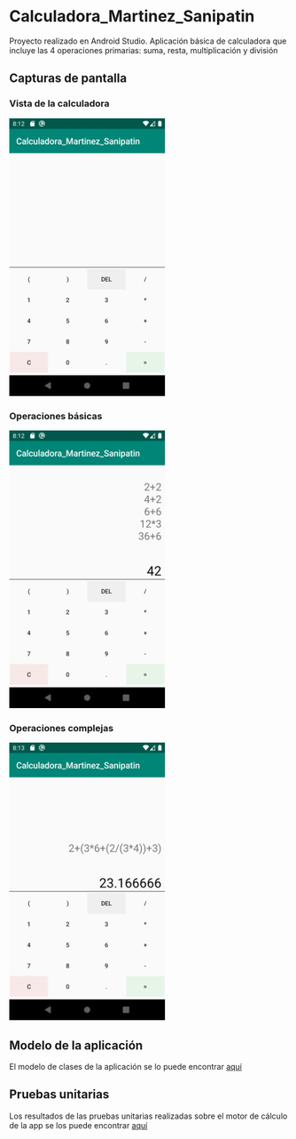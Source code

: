# Calculadora_Martinez_Sanipatin
Proyecto realizado en Android Studio.
Aplicación básica de calculadora que incluye las 4 operaciones primarias: suma, resta, multiplicación y división
## Capturas de pantalla
### Vista de la calculadora
<img src="ScreenShots/Screenshot_1591042331.png" alt="alt text"  height="500px">

### Operaciones básicas
<img src="ScreenShots/Screenshot_1591042379.png" alt="alt text"  height="500px">

### Operaciones complejas
<img src="ScreenShots/Screenshot_1591042426.png" alt="alt text"  height="500px">

## Modelo de la aplicación
El modelo de clases de la aplicación se lo puede encontrar [aquí](ClassDiagramMVP/ClassDiagram_Martinez_Sanipatin.pdf)

## Pruebas unitarias
Los resultados de las pruebas unitarias realizadas sobre el motor de cálculo de la app se los puede encontrar [aquí](TestResults/TestResults-EngineTest.html)
